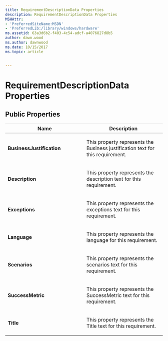 ```yaml
---
title: RequirementDescriptionData Properties
description: RequirementDescriptionData Properties
MSHAttr:
- 'PreferredSiteName:MSDN'
- 'PreferredLib:/library/windows/hardware'
ms.assetid: 63a3d6b2-f403-4c54-adcf-a4076827d8b5
author: dawn.wood
ms.author: dawnwood
ms.date: 10/15/2017
ms.topic: article


---
```


# RequirementDescriptionData Properties


## <span id="Public_Properties"></span><span id="public_properties"></span><span id="PUBLIC_PROPERTIES"></span>Public Properties


<table>
<colgroup>
<col width="50%" />
<col width="50%" />
</colgroup>
<thead>
<tr class="header">
<th>Name</th>
<th>Description</th>
</tr>
</thead>
<tbody>
<tr class="odd">
<td><p><strong>BusinessJustification</strong></p></td>
<td><p>This property represents the Business justification text for this requirement.</p></td>
</tr>
<tr class="even">
<td><p><strong>Description</strong></p></td>
<td><p>This property represents the description text for this requirement.</p></td>
</tr>
<tr class="odd">
<td><p><strong>Exceptions</strong></p></td>
<td><p>This property represents the exceptions text for this requirement.</p></td>
</tr>
<tr class="even">
<td><p><strong>Language</strong></p></td>
<td><p>This property represents the language for this requirement.</p></td>
</tr>
<tr class="odd">
<td><p><strong>Scenarios</strong></p></td>
<td><p>This property represents the scenarios text for this requirement.</p></td>
</tr>
<tr class="even">
<td><p><strong>SuccessMetric</strong></p></td>
<td><p>This property represents the SuccessMetric text for this requirement.</p></td>
</tr>
<tr class="odd">
<td><p><strong>Title</strong></p></td>
<td><p>This property represents the Title text for this requirement.</p></td>
</tr>
</tbody>
</table>

 

 

 






